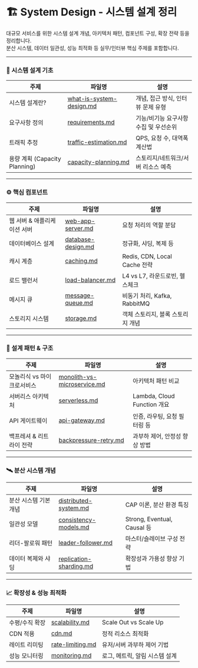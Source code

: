 # 🏗️ System Design - 시스템 설계 정리

대규모 서비스를 위한 시스템 설계 개념, 아키텍처 패턴, 컴포넌트 구성, 확장 전략 등을 정리합니다.  
분산 시스템, 데이터 일관성, 성능 최적화 등 실무/인터뷰 핵심 주제를 포함합니다.

---

### 🧱 시스템 설계 기초
| 주제 | 파일명 | 설명 |
|------|--------|------|
| 시스템 설계란? | [what-is-system-design.md](./what-is-system-design.md) | 개념, 접근 방식, 인터뷰 문제 유형 |
| 요구사항 정의 | [requirements.md](./requirements.md) | 기능/비기능 요구사항 수집 및 우선순위 |
| 트래픽 추정 | [traffic-estimation.md](./traffic-estimation.md) | QPS, 요청 수, 대역폭 계산법 |
| 용량 계획 (Capacity Planning) | [capacity-planning.md](./capacity-planning.md) | 스토리지/네트워크/서버 리소스 예측 |

---

### ⚙️ 핵심 컴포넌트
| 주제 | 파일명 | 설명 |
|------|--------|------|
| 웹 서버 & 애플리케이션 서버 | [web-app-server.md](./web-app-server.md) | 요청 처리의 역할 분담 |
| 데이터베이스 설계 | [database-design.md](./database-design.md) | 정규화, 샤딩, 복제 등 |
| 캐시 계층 | [caching.md](./caching.md) | Redis, CDN, Local Cache 전략 |
| 로드 밸런서 | [load-balancer.md](./load-balancer.md) | L4 vs L7, 라운드로빈, 헬스체크 |
| 메시지 큐 | [message-queue.md](./message-queue.md) | 비동기 처리, Kafka, RabbitMQ |
| 스토리지 시스템 | [storage.md](./storage.md) | 객체 스토리지, 블록 스토리지 개념 |

---

### 📐 설계 패턴 & 구조
| 주제 | 파일명 | 설명 |
|------|--------|------|
| 모놀리식 vs 마이크로서비스 | [monolith-vs-microservice.md](./monolith-vs-microservice.md) | 아키텍처 패턴 비교 |
| 서버리스 아키텍처 | [serverless.md](./serverless.md) | Lambda, Cloud Function 개요 |
| API 게이트웨이 | [api-gateway.md](./api-gateway.md) | 인증, 라우팅, 요청 필터링 등 |
| 백프레셔 & 리트라이 전략 | [backpressure-retry.md](./backpressure-retry.md) | 과부하 제어, 안정성 향상 방법 |

---

### 🛰️ 분산 시스템 개념
| 주제 | 파일명 | 설명 |
|------|--------|------|
| 분산 시스템 기본 개념 | [distributed-system.md](./distributed-system.md) | CAP 이론, 분산 환경 특징 |
| 일관성 모델 | [consistency-models.md](./consistency-models.md) | Strong, Eventual, Causal 등 |
| 리더-팔로워 패턴 | [leader-follower.md](./leader-follower.md) | 마스터/슬레이브 구성 전략 |
| 데이터 복제와 샤딩 | [replication-sharding.md](./replication-sharding.md) | 확장성과 가용성 향상 기법 |

---

### 📈 확장성 & 성능 최적화
| 주제 | 파일명 | 설명 |
|------|--------|------|
| 수평/수직 확장 | [scalability.md](./scalability.md) | Scale Out vs Scale Up |
| CDN 적용 | [cdn.md](./cdn.md) | 정적 리소스 최적화 |
| 레이트 리미팅 | [rate-limiting.md](./rate-limiting.md) | 유저/서버 과부하 제어 기법 |
| 성능 모니터링 | [monitoring.md](./monitoring.md) | 로그, 메트릭, 알림 시스템 설계 |

